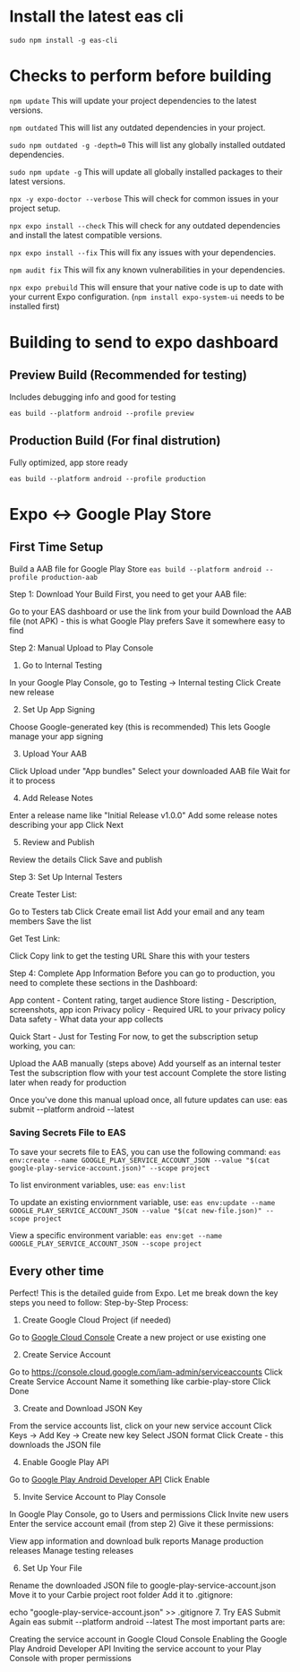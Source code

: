 # Install the latest eas cli

`sudo npm install -g eas-cli`

# Checks to perform before building

`npm update`
This will update your project dependencies to the latest versions.

`npm outdated`
This will list any outdated dependencies in your project.

`sudo npm outdated -g -depth=0`
This will list any globally installed outdated dependencies.

`sudo npm update -g`
This will update all globally installed packages to their latest versions.

`npx -y expo-doctor --verbose`
This will check for common issues in your project setup.

`npx expo install --check`
This will check for any outdated dependencies and install the latest compatible versions.

`npx expo install --fix`
This will fix any issues with your dependencies.

`npm audit fix`
This will fix any known vulnerabilities in your dependencies.

`npx expo prebuild` 
This will ensure that your native code is up to date with your current Expo configuration. (`npm install expo-system-ui` needs to be installed first)

# Building to send to expo dashboard

## Preview Build (Recommended for testing)

Includes debugging info and good for testing

`eas build --platform android --profile preview`

## Production Build (For final distrution)

Fully optimized, app store ready

`eas build --platform android --profile production`


# Expo <-> Google Play Store

## First Time Setup

Build a AAB file for Google Play Store
`eas build --platform android --profile production-aab` 

Step 1: Download Your Build
First, you need to get your AAB file:

Go to your EAS dashboard or use the link from your build
Download the AAB file (not APK) - this is what Google Play prefers
Save it somewhere easy to find

Step 2: Manual Upload to Play Console
1. Go to Internal Testing

In your Google Play Console, go to Testing → Internal testing
Click Create new release

2. Set Up App Signing

Choose Google-generated key (this is recommended)
This lets Google manage your app signing

3. Upload Your AAB

Click Upload under "App bundles"
Select your downloaded AAB file
Wait for it to process

4. Add Release Notes

Enter a release name like "Initial Release v1.0.0"
Add some release notes describing your app
Click Next

5. Review and Publish

Review the details
Click Save and publish

Step 3: Set Up Internal Testers

Create Tester List:

Go to Testers tab
Click Create email list
Add your email and any team members
Save the list


Get Test Link:

Click Copy link to get the testing URL
Share this with your testers



Step 4: Complete App Information
Before you can go to production, you need to complete these sections in the Dashboard:

App content - Content rating, target audience
Store listing - Description, screenshots, app icon
Privacy policy - Required URL to your privacy policy
Data safety - What data your app collects

Quick Start - Just for Testing
For now, to get the subscription setup working, you can:

Upload the AAB manually (steps above)
Add yourself as an internal tester
Test the subscription flow with your test account
Complete the store listing later when ready for production

Once you've done this manual upload once, all future updates can use:
eas submit --platform android --latest

### Saving Secrets File to EAS

To save your secrets file to EAS, you can use the following command:
`eas env:create --name GOOGLE_PLAY_SERVICE_ACCOUNT_JSON --value "$(cat google-play-service-account.json)" --scope project`

To list environment variables, use:
`eas env:list`

To update an existing enviornment variable, use:
`eas env:update --name GOOGLE_PLAY_SERVICE_ACCOUNT_JSON --value "$(cat new-file.json)" --scope project`

View a specific environment variable:
`eas env:get --name GOOGLE_PLAY_SERVICE_ACCOUNT_JSON --scope project`

## Every other time

Perfect! This is the detailed guide from Expo. Let me break down the key steps you need to follow:
Step-by-Step Process:
1. Create Google Cloud Project (if needed)

Go to [Google Cloud Console](https://console.cloud.google.com/projectcreate)
Create a new project or use existing one

2. Create Service Account

Go to https://console.cloud.google.com/iam-admin/serviceaccounts
Click Create Service Account
Name it something like carbie-play-store
Click Done

3. Create and Download JSON Key

From the service accounts list, click on your new service account
Click Keys → Add Key → Create new key
Select JSON format
Click Create - this downloads the JSON file

4. Enable Google Play API

Go to [Google Play Android Developer API](https://console.cloud.google.com/apis/library/androidpublisher.googleapis.com)
Click Enable

5. Invite Service Account to Play Console

In Google Play Console, go to Users and permissions
Click Invite new users
Enter the service account email (from step 2)
Give it these permissions:

View app information and download bulk reports
Manage production releases
Manage testing releases



6. Set Up Your File

Rename the downloaded JSON file to google-play-service-account.json
Move it to your Carbie project root folder
Add it to .gitignore:

echo "google-play-service-account.json" >> .gitignore
7. Try EAS Submit Again
eas submit --platform android --latest
The most important parts are:

Creating the service account in Google Cloud Console
Enabling the Google Play Android Developer API
Inviting the service account to your Play Console with proper permissions